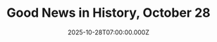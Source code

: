 ---
title: "Good News in History, October 28"
date: 2025-10-28T07:00:00.000Z
category: Human Kindness
externalLink: "https://www.goodnewsnetwork.org/events061028/"
image: ""
excerpt: "60 years ago today, the Gateway Arch in St. Louis, Missouri was completed. Clad in stainless steel and standing 630 feet high, it is the tallest monument in the Western Hemisphere. The arch sits on the west bank of the Mississippi River as a tribute to the great westward explorers, Lewis and Clark, and other […] The post Good News…"
---
